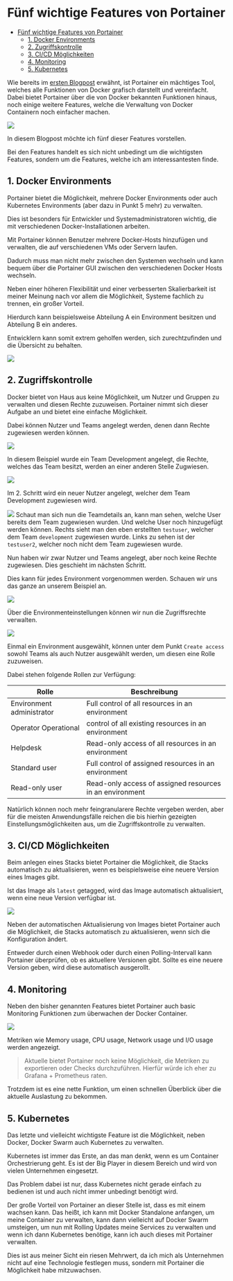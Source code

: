 # Fünf wichtige Features von Portainer

- [Fünf wichtige Features von Portainer](#fünf-wichtige-features-von-portainer)
  - [1. Docker Environments](#1-docker-environments)
  - [2. Zugriffskontrolle](#2-zugriffskontrolle)
  - [3. CI/CD Möglichkeiten](#3-cicd-möglichkeiten)
  - [4. Monitoring](#4-monitoring)
  - [5. Kubernetes](#5-kubernetes)


Wie bereits im [ersten Blogpost](https://www.ayedo.de/posts/warum-man-portainer-portainer-ansteller-der-konsole-nutzen-sollte/) erwähnt, ist Portainer ein mächtiges Tool, welches alle Funktionen von Docker grafisch darstellt und vereinfacht. Dabei bietet Portainer über die von Docker bekannten Funktionen hinaus, noch einige weitere Features, welche die Verwaltung von Docker Containern noch einfacher machen.

![](Thumbnail.png)

In diesem Blogpost möchte ich fünf dieser Features vorstellen.

Bei den Features handelt es sich nicht unbedingt um die wichtigsten Features, sondern um die Features, welche ich am interessantesten finde.


## 1. Docker Environments

Portainer bietet die Möglichkeit, mehrere Docker Environments oder auch Kubernetes Environments (aber dazu in Punkt 5 mehr) zu verwalten. 

Dies ist besonders für Entwickler und Systemadministratoren wichtig, die mit verschiedenen Docker-Installationen arbeiten.

Mit Portainer können Benutzer mehrere Docker-Hosts hinzufügen und verwalten, die auf verschiedenen VMs oder Servern laufen. 

Dadurch muss man nicht mehr zwischen den Systemen wechseln und kann bequem über die Portainer GUI zwischen den verschiedenen Docker Hosts wechseln. 
 
Neben einer höheren Flexibilität und einer verbesserten Skalierbarkeit ist meiner Meinung nach vor allem die Möglichkeit, Systeme fachlich zu trennen, ein großer Vorteil.

Hierdurch kann beispielsweise Abteilung A ein Environment besitzen und Abteilung B ein anderes. 

Entwicklern kann somit extrem geholfen werden, sich zurechtzufinden und die Übersicht zu behalten.

![](Environments.png)


## 2. Zugriffskontrolle

Docker bietet von Haus aus keine Möglichkeit, um Nutzer und Gruppen zu verwalten und diesen Rechte zuzuweisen. Portainer nimmt sich dieser Aufgabe an und bietet eine einfache Möglichkeit. 

Dabei können Nutzer und Teams angelegt werden, denen dann Rechte zugewiesen werden können.

![](team.png)

In diesem Beispiel wurde ein Team Development angelegt, die Rechte, welches das Team besitzt, werden an einer anderen Stelle Zugwiesen.

![](newUser.png)

Im 2. Schritt wird ein neuer Nutzer angelegt, welcher dem Team Development zugewiesen wird.

![](teamDetails.png)
Schaut man sich nun die Teamdetails an, kann man sehen, welche User bereits dem Team zugewiesen wurden. Und welche User noch hinzugefügt werden können. Rechts sieht man den eben erstellten `testuser`, welcher dem Team `development` zugewiesen wurde. Links zu sehen ist der `testuser2`, welcher noch nicht dem Team zugewiesen wurde.

Nun haben wir zwar Nutzer und Teams angelegt, aber noch keine Rechte zugewiesen. Dies geschieht im nächsten Schritt.

Dies kann für jedes Environment vorgenommen werden. 
Schauen wir uns das ganze an unserem Beispiel an. 

![](manageAccess.png)

Über die Environmenteinstellungen können wir nun die Zugriffsrechte verwalten.

![](createAccess.png)

Einmal ein Environment ausgewählt, können unter dem Punkt `Create access` sowohl Teams als auch Nutzer ausgewählt werden, um diesen eine Rolle zuzuweisen.

Dabei stehen folgende Rollen zur Verfügung:

| Rolle                     | Beschreibung                                             |
| ------------------------- | -------------------------------------------------------- |
| Environment administrator | Full control of all resources in an environment          |
| Operator	Operational      | control of all existing resources in an environment      |
| Helpdesk                  | Read-only access of all resources in an environment      |
| Standard user             | Full control of assigned resources in an environment     |
| Read-only user            | Read-only access of assigned resources in an environment |


Natürlich können noch mehr feingranularere Rechte vergeben werden, aber für die meisten Anwendungsfälle reichen die bis hierhin gezeigten Einstellungsmöglichkeiten aus, um die Zugriffskontrolle zu verwalten.

## 3. CI/CD Möglichkeiten

Beim anlegen eines Stacks bietet Portainer die Möglichkeit, die Stacks automatisch zu aktualisieren, wenn es beispielsweise eine neuere Version eines Images gibt.

Ist das Image als `latest` getagged, wird das Image automatisch aktualisiert, wenn eine neue Version verfügbar ist.

![](AutomaticUpdates.png)

Neben der automatischen Aktualisierung von Images bietet Portainer auch die Möglichkeit, die Stacks automatisch zu aktualisieren, wenn sich die Konfiguration ändert.

Entweder durch einen Webhook oder durch einen Polling-Intervall kann Portainer überprüfen, ob es aktuellere Versionen gibt. 
Sollte es eine neuere Version geben, wird diese automatisch ausgerollt.

## 4. Monitoring

Neben den bisher genannten Features bietet Portainer auch basic Monitoring Funktionen zum überwachen der Docker Container.

![](Monitoring.png)

Metriken wie Memory usage, CPU usage, Network usage und I/O usage werden angezeigt.

> Aktuelle bietet Portainer noch keine Möglichkeit, die Metriken zu exportieren oder Checks durchzuführen. Hierfür würde ich eher zu Grafana + Prometheus raten.

Trotzdem ist es eine nette Funktion, um einen schnellen Überblick über die aktuelle Auslastung zu bekommen.

## 5. Kubernetes 

Das letzte und vielleicht wichtigste Feature ist die Möglichkeit, neben Docker, Docker Swarm auch Kubernetes zu verwalten.

Kubernetes ist immer das Erste, an das man denkt, wenn es um Container Orchestrierung geht. Es ist der Big Player in diesem Bereich und wird von vielen Unternehmen eingesetzt. 

Das Problem dabei ist nur, dass Kubernetes nicht gerade einfach zu bedienen ist und auch nicht immer unbedingt benötigt wird.

Der große Vorteil von Portainer an dieser Stelle ist, dass es mit einem wachsen kann. Das heißt, ich kann mit Docker Standalone anfangen, um meine Container zu verwalten, kann dann vielleicht auf Docker Swarm umsteigen, um nun mit Rolling Updates meine Services zu verwalten und wenn ich dann Kubernetes benötige, kann ich auch dieses mit Portainer verwalten. 

Dies ist aus meiner Sicht ein riesen Mehrwert, da ich mich als Unternehmen nicht auf eine Technologie festlegen muss, sondern mit Portainer die Möglichkeit habe mitzuwachsen.
